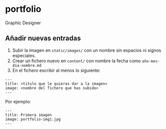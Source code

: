 # portfolio
Graphic Designer 


## Añadir nuevas entradas

1. Subir la imagen en `static/images/` con un nombre sin espacios ni signos especiales.
2. Crear un fichero nuevo en `content/` con nombre la fecha como `año-mes-dia-nombre.md`
3. En el fichero escribir al menos lo siguiente:

```
---
title: <titulo que le quieras dar a la imagen>
image: <nombre del fichero que has subido>
---
```

Por ejemplo:

```
---
title: Primera imagen
image: portfolio-img1.jpg
---
```
